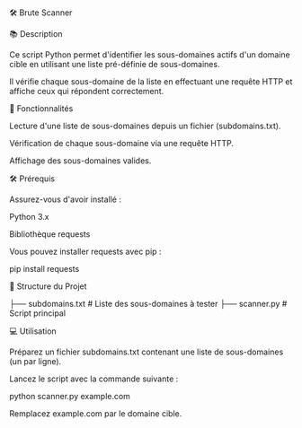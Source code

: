 🛠️ Brute Scanner

📚 Description

Ce script Python permet d'identifier les sous-domaines actifs d'un domaine cible en utilisant une liste pré-définie de sous-domaines.

Il vérifie chaque sous-domaine de la liste en effectuant une requête HTTP et affiche ceux qui répondent correctement.

🚀 Fonctionnalités

Lecture d'une liste de sous-domaines depuis un fichier (subdomains.txt).

Vérification de chaque sous-domaine via une requête HTTP.

Affichage des sous-domaines valides.

🛠️ Prérequis

Assurez-vous d'avoir installé :

Python 3.x

Bibliothèque requests

Vous pouvez installer requests avec pip :

pip install requests

📂 Structure du Projet

├── subdomains.txt  # Liste des sous-domaines à tester
├── scanner.py      # Script principal

💻 Utilisation

Préparez un fichier subdomains.txt contenant une liste de sous-domaines (un par ligne).

Lancez le script avec la commande suivante :

python scanner.py example.com

Remplacez example.com par le domaine cible.

